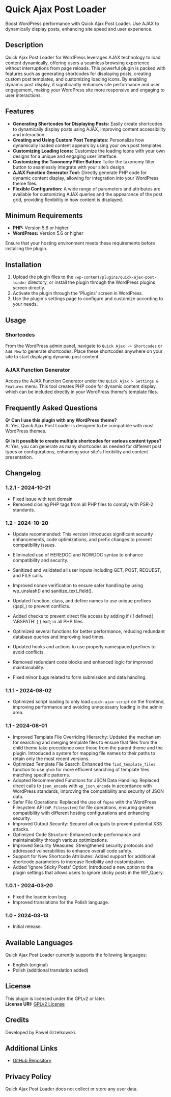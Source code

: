 # Quick Ajax Post Loader

Boost WordPress performance with Quick Ajax Post Loader. Use AJAX to dynamically display posts, enhancing site speed and user experience.

## Description

Quick Ajax Post Loader for WordPress leverages AJAX technology to load content dynamically, offering users a seamless browsing experience without interruptions from page reloads. This powerful plugin is packed with features such as generating shortcodes for displaying posts, creating custom post templates, and customizing loading icons. By enabling dynamic post display, it significantly enhances site performance and user engagement, making your WordPress site more responsive and engaging to user interactions.

## Features

- **Generating Shortcodes for Displaying Posts:** Easily create shortcodes to dynamically display posts using AJAX, improving content accessibility and interaction.
- **Creating and Using Custom Post Templates:** Personalize how dynamically loaded content appears by using your own post templates.
- **Customizing Loading Icons:** Customize the loading icons with your own designs for a unique and engaging user interface.
- **Customizing the Taxonomy Filter Button:** Tailor the taxonomy filter button to seamlessly integrate with your site’s design.
- **AJAX Function Generator Tool:** Directly generate PHP code for dynamic content display, allowing for integration into your WordPress theme files.
- **Flexible Configuration:** A wide range of parameters and attributes are available for customizing AJAX queries and the appearance of the post grid, providing flexibility in how content is displayed.

## Minimum Requirements

- **PHP:** Version 5.6 or higher
- **WordPress:** Version 5.6 or higher

Ensure that your hosting environment meets these requirements before installing the plugin.

## Installation

1. Upload the plugin files to the `/wp-content/plugins/quick-ajax-post-loader` directory, or install the plugin through the WordPress plugins screen directly.
2. Activate the plugin through the 'Plugins' screen in WordPress.
3. Use the plugin's settings page to configure and customize according to your needs.

## Usage

### Shortcodes

From the WordPress admin panel, navigate to `Quick Ajax -> Shortcodes` or `Add New` to generate shortcodes. Place these shortcodes anywhere on your site to start displaying dynamic post content.

### AJAX Function Generator

Access the AJAX Function Generator under the `Quick Ajax > Settings & Features` menu. This tool creates PHP code for dynamic content display, which can be included directly in your WordPress theme's template files.

## Frequently Asked Questions

**Q: Can I use this plugin with any WordPress theme?**  
A: Yes, Quick Ajax Post Loader is designed to be compatible with most WordPress themes.

**Q: Is it possible to create multiple shortcodes for various content types?**  
A: Yes, you can generate as many shortcodes as needed for different post types or configurations, enhancing your site's flexibility and content presentation.

## Changelog

### 1.2.1 - 2024-10-21
- Fixed issue with text domain
- Removed closing PHP tags from all PHP files to comply with PSR-2 standards.

### 1.2 - 2024-10-20
- Update recommended: This version introduces significant security enhancements, code optimizations, and prefix changes to prevent compatibility issues.

- Eliminated use of HEREDOC and NOWDOC syntax to enhance compatibility and security.
- Sanitized and validated all user inputs including GET, POST, REQUEST, and FILE calls.
- Improved nonce verification to ensure safer handling by using wp_unslash() and sanitize_text_field().
- Updated function, class, and define names to use unique prefixes (qapl_) to prevent conflicts.
- Added checks to prevent direct file access by adding if ( ! defined( 'ABSPATH' ) ) exit; in all PHP files.
- Optimized several functions for better performance, reducing redundant database queries and improving load times.
- Updated hooks and actions to use properly namespaced prefixes to avoid conflicts.
- Removed redundant code blocks and enhanced logic for improved maintainability.
- Fixed minor bugs related to form submission and data handling.

### 1.1.1 - 2024-08-02
- Optimized script loading to only load `quick-ajax-script` on the frontend, improving performance and avoiding unnecessary loading in the admin area.

### 1.1 - 2024-08-01
- Improved Template File Overriding Hierarchy: Updated the mechanism for searching and merging template files to ensure that files from the child theme take precedence over those from the parent theme and the plugin. Introduced a system for mapping file names to their paths to retain only the most recent versions.
- Optimized Template File Search: Enhanced the `find_template_files` function to use `glob` for more efficient searching of template files matching specific patterns.
- Adopted Recommended Functions for JSON Data Handling: Replaced direct calls to `json_encode` with `wp_json_encode` in accordance with WordPress standards, improving the compatibility and security of JSON data.
- Safer File Operations: Replaced the use of `fopen` with the WordPress Filesystem API (`WP_Filesystem`) for file operations, ensuring greater compatibility with different hosting configurations and enhancing security.
- Improved Output Security: Secured all outputs to prevent potential XSS attacks.
- Optimized Code Structure: Enhanced code performance and maintainability through various optimizations.
- Improved Security Measures: Strengthened security protocols and addressed vulnerabilities to enhance overall code safety.
- Support for New Shortcode Attributes: Added support for additional shortcode parameters to increase flexibility and customization.
- Added 'Ignore Sticky Posts' Option: Introduced a new option to the plugin settings that allows users to ignore sticky posts in the WP_Query.

### 1.0.1 - 2024-03-20
- Fixed the loader icon bug.
- Improved translations for the Polish language.

### 1.0 - 2024-03-13
- Initial release.

## Available Languages

Quick Ajax Post Loader currently supports the following languages:
- English (original)
- Polish (additional translation added)

## License

This plugin is licensed under the GPLv2 or later.  
**License URI:** [GPLv2 License](https://www.gnu.org/licenses/gpl-2.0.html)

## Credits

Developed by Pawel Grzelkowski.

## Additional Links

- [GitHub Repository](https://github.com/grzelkowski/quick-ajax-post-loader/)

## Privacy Policy

Quick Ajax Post Loader does not collect or store any user data.
